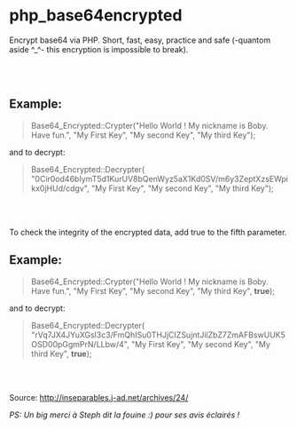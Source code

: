 # php_base64encrypted
Encrypt base64 via PHP. Short, fast, easy, practice and safe (-quantom aside ^_^- this encryption is impossible to break).

<br><br>

## Example: 

> Base64_Encrypted::Crypter("Hello World ! My nickname is Boby. Have fun.", "My First Key", "My second Key", "My third Key");
 
 and to decrypt:
 
> Base64_Encrypted::Decrypter( "0Cir0od46bIymT5d1KurUV8bQenWyz5aX1Kd0SV/m6y3ZeptXzsEWpikx0jHUd/cdgv", "My First Key", "My second Key", "My third Key");


<br><br>
 
 To check the integrity of the encrypted data, add true to the fifth parameter.
 
## Example:
 
> Base64_Encrypted::Crypter("Hello World ! My nickname is Boby. Have fun.", "My First Key", "My second Key", "My third Key", **true**);

and to decrypt:

> Base64_Encrypted::Decrypter( "rVq7JX4JYuXGsl3c3/FmQhISu0THJjCIZSujntJilZbZ7ZmAFBswUUK5OSD00pGgmPrN/LLbw/4", "My First Key", "My second Key", "My third Key", **true**);


<br><br>





Source: http://inseparables.j-ad.net/archives/24/

*PS: Un big merci à Steph dit la fouine :) pour ses avis éclairés !*
